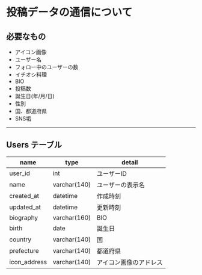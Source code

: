 # 投稿データの通信について

## 必要なもの

* アイコン画像
* ユーザー名
* フォロー中のユーザーの数
* イチオシ料理
* BIO
* 投稿数
* 誕生日(年/月/日)
* 性別
* 国、都道府県
* SNS垢

---

## Users テーブル

| name | type | detail |
| --- | --- | --- |
| user_id | int | ユーザーID |
| name | varchar(140) | ユーザーの表示名 |
| created_at | datetime | 作成時刻 |
| updated_at | datetime | 更新時刻 |
| biography | varchar(160) | BIO |
| birth | date | 誕生日 |
| country | varchar(140) | 国 |
| prefecture | varchar(140) | 都道府県 |
| icon_address | varchar(140) | アイコン画像のアドレス |
